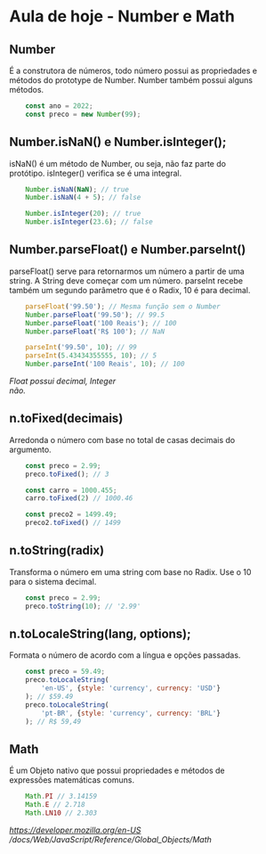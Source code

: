 # Aula de hoje - Number e Math

## Number

É a construtora de números, todo número possui as propriedades e <br>
métodos do prototype de Number. Number também possui alguns <br>
métodos.

```js
    const ano = 2022;
    const preco = new Number(99);
```

## Number.isNaN() e Number.isInteger();

isNaN() é um método de Number, ou seja, não faz parte do <br>
protótipo. isInteger() verifica se é uma integral.

```js
    Number.isNaN(NaN); // true
    Number.isNaN(4 + 5); // false

    Number.isInteger(20); // true
    Number.isInteger(23.6); // false
```

## Number.parseFloat() e Number.parseInt()

parseFloat() serve para retornarmos um número a partir de uma <br>
string. A String deve começar com um número. parseInt recebe <br>
também um segundo parâmetro que é o Radix, 10 é para decimal.

```js
    parseFloat('99.50'); // Mesma função sem o Number
    Number.parseFloat('99.50'); // 99.5
    Number.parseFloat('100 Reais'); // 100
    Number.parseFloat('R$ 100'); // NaN

    parseInt('99.50', 10); // 99
    parseInt(5.43434355555, 10); // 5
    Number.parseInt('100 Reais', 10); // 100
```

*Float possui decimal, Integer* <br>
*não.*

## n.toFixed(decimais)

Arredonda o número com base no total de casas decimais do <br>
argumento.

```js
    const preco = 2.99;
    preco.toFixed(); // 3

    const carro = 1000.455;
    carro.toFixed(2) // 1000.46

    const preco2 = 1499.49;
    preco2.toFixed() // 1499
```

## n.toString(radix)

Transforma o número em uma string com base no Radix. Use o 10 <br>
para o sistema decimal.

```js
    const preco = 2.99;
    preco.toString(10); // '2.99'
```

## n.toLocaleString(lang, options);

Formata o número de acordo com a língua e opções passadas.

```js
    const preco = 59.49;
    preco.toLocaleString(
        'en-US', {style: 'currency', currency: 'USD'}
    ); // $59.49
    preco.toLocaleString(
        'pt-BR', {style: 'currency', currency: 'BRL'}
    ); // R$ 59,49
```

## Math

É um Objeto nativo que possui propriedades e métodos de <br>
expressões matemáticas comuns.

```js
    Math.PI // 3.14159
    Math.E // 2.718
    Math.LN10 // 2.303
```

*https://developer.mozilla.org/en-US* <br>
*/docs/Web/JavaScript/Reference/Global_Objects/Math*